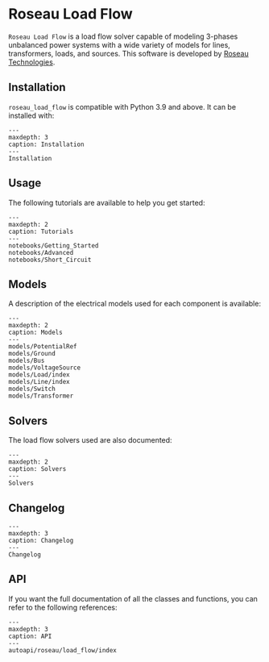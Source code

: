 # Roseau Load Flow

`Roseau Load Flow` is a load flow solver capable of modeling 3-phases unbalanced power systems with
a wide variety of models for lines, transformers, loads, and sources. This software is developed
by [Roseau Technologies](https://www.roseautechnologies.com/en).
<a href="https://www.linkedin.com/company/roseau-technologies/"><i class="fa-brands fa-linkedin" ></i></a>
<a href="https://github.com/RoseauTechnologies/"><i class="fa-brands fa-github" ></i></a>

## Installation

`roseau_load_flow` is compatible with Python 3.9 and above. It can be installed with:

```{toctree}
---
maxdepth: 3
caption: Installation
---
Installation
```

## Usage

The following tutorials are available to help you get started:

```{toctree}
---
maxdepth: 2
caption: Tutorials
---
notebooks/Getting_Started
notebooks/Advanced
notebooks/Short_Circuit
```

## Models

A description of the electrical models used for each component is available:

```{toctree}
---
maxdepth: 2
caption: Models
---
models/PotentialRef
models/Ground
models/Bus
models/VoltageSource
models/Load/index
models/Line/index
models/Switch
models/Transformer
```

## Solvers

The load flow solvers used are also documented:

```{toctree}
---
maxdepth: 2
caption: Solvers
---
Solvers
```

## Changelog

```{toctree}
---
maxdepth: 3
caption: Changelog
---
Changelog
```


## API

If you want the full documentation of all the classes and functions, you can refer to the following
references:

```{toctree}
---
maxdepth: 3
caption: API
---
autoapi/roseau/load_flow/index
```
